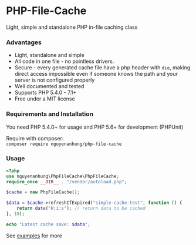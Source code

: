 # PHP-File-Cache

Light, simple and standalone PHP in-file caching class

### Advantages

- Light, standalone and simple
- All code in one file - no pointless drivers.
- Secure - every generated cache file have a php header with `die`, making direct access impossible even if someone knows the path and your server is not configured properly
- Well documented and tested
- Supports PHP 5.4.0 - 7.1+
- Free under a MIT license

### Requirements and Installation

You need PHP 5.4.0+ for usage and PHP 5.6+ for development (PHPUnit)

Require with composer:<br>
`composer require nguyenanhung/php-file-cache`

### Usage

```php
<?php
use nguyenanhung\PhpFileCache\PhpFileCache;
require_once __DIR__ . "/vendor/autoload.php";

$cache = new PhpFileCache();

$data = $cache->refreshIfExpired("simple-cache-test", function () {
    return date("H:i:s"); // return data to be cached
}, 10);

echo "Latest cache save: $data";
```

See [examples](https://github.com/nguyenanhung/PHP-File-Cache/tree/master/examples) for more
